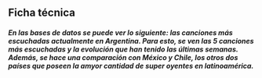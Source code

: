 ## Ficha técnica 

##### En las bases de datos se puede ver lo siguiente: las canciones más escuchadas actualmente en Argentina. Para esto, se ven las 5 canciones más escuchadas y la evolución que han tenido las últimas semanas. Además, se hace una comparación con México y Chile, los otros dos países que poseen la amyor cantidad de super oyentes en latinoamérica.